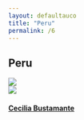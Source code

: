 ```yaml
---
layout: defaultauco
title: "Peru"
permalink: /6
---
```

<div class="container-0">
    <div class="container-title">
        <span class="country"><h2>Peru</h2></span>
        <div class="photo-co">
          <img src="https://www.worldatlas.com/r/w960-q80/upload/41/ff/c6/pe-01.png" >
    </div>
</div>
<!-- partial:index.partial.html -->
<div class="container">
  <div class="timeline clearfix">
  <div class="vertical-line">
 <div id="post-1" class="vesti-col timeline-post">
      <div class="vesti-content-wrapper">
        <div class="photo">
          <img src="http://2.bp.blogspot.com/_1cwQvzB5Ngc/TSIQ1GdB95I/AAAAAAAAAFQ/HCcDdMZB6ZU/s400/cecilia%2Bbustamante.jpg">
          <div class="vesti-date-wrapper">
            <div class="vesti-date">
            </div>
          </div>
        </div>
        <div class="vesti-desc">
          <a class="desc-a" href="#">
            <h4><a href="/cbustamante">Cecilia Bustamante</a></h4>
          </a>
        </div>
      </div>
    </div>
    
<!-- partial -->
